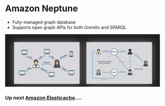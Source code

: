 # Amazon Neptune

- Fully-managed graph database
- Supports open graph APIs for both Gremlin and SPARQL

![Nepture](../../assets/amazon-neptune.png)

### Up next [Amazon Elasticache](../amazon-elasticache/README.md)....